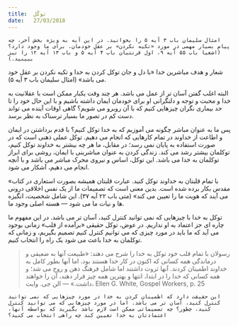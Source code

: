 ```yaml
---
title:  توکّل
date:   27/03/2018
---
```


`امثال سلیمان باب ۳ آیه ۵ را بخوانید. در این آیه به ویژه بخش آخر، چه پیام بسیار مهمی در مورد «تکیه نکردن» بر عقل خودمان، برای ما وجود دارد؟ (اشعیا باب ۵۵ آیه ۹، اول قرنتیان باب ۴ آیه ۵ و باب ۱۳ آیه ۱۲ را نیز ببینید.)`

شعار و هدف مباشرین خدا «با دل و جان توکل کردن به خدا و تکیه نکردن بر عقل خود می باشد» (امثال سلیمان باب ۳ آیه ۵).

البته اغلب گفتن آسان تر از عمل می باشد. هر چند وقت یکبار ممکن است با عقلانیت به خدا و محبت و توجه و دلنگرانی او برای خودمان ایمان داشته باشیم و با این حال خود را تا حد بیماری نگران چیزهایی کنیم که با آن روبرو می شویم؟ گاهی اوقات آینده می تواند دست کم در تصور ما بسیار ترسناک به نظر برسد.

پس ما به عنوان مباشر چگونه می آموزیم که به خدا توکل کنیم؟ با قدم برداشتن در ایمان و اطاعت از خداوند در تمام کارهایی که انجام می دهیم. توکل عملی ذهنی است که در صورت استفاده به پایان نمی رسد؛ در مقابل، ما هر چه بیشتر به خداوند توکل کنیم، توکلمان بیشتر رشد می کند. زندگی کردن به عنوان مباشرینی با ایمان، روشی برای ابراز توکلمان به خدا می باشد. این توکل، اساس و نیروی محرک مباشر می باشد و با آنچه انجام می دهیم، آشکار می شود.

«با تمام قلبتان به خداوند توکل کنید. عبارت قلبتان همیشه بصورت استعاری در کتاب مقدس بکار برده شده است. بدین معنی است که تصمیمات ما از یک نفس اخلاقی درونی می آیند که هویت ما را تعیین می کند» (متی باب ۲۲ آیه ۳۷). این شامل شخصیت، انگیزه ها و نیات ما می شود — هسته اصلی وجود ما.

توکل به خدا با چیزهایی که نمی توانید کنترل کنید، آسان تر می باشد. در این مفهوم ما چاره ای جز اعتماد به او نداریم. در عوض، توکل حقیقی «برآمده از قلب» زمانی بوجود می آید که ما باید در مورد چیزی که می توانیم کنترل کنیم تصمیم بگیریم، و زمانی که توکلمان به خدا باعث می شود یک راه را انتخاب کنیم.

> <p></p>
> رسولان با تمام قلب خود توکل به خدا را شرح می دهند: «طبیعت آنها به ضعیفی و درماندگی همه کسانی که اکنون در کار خدا هستند بود، اما آنها بطور کامل به خداوند اطمینان کردند. آنها ثروت داشتند اما شامل فرهنگ ذهن و روح می شد؛ و همه کسانی که خدا را در ابتدا، انتها و بهترین همه چیز قرار دهند، آن را خواهند داشت.» — الن جی. وایت، Ellen G. White, Gospel Workers, p. 25

`این حقیقت دارد که اطمینان کردن به خدا در مورد چیزهایی که نمی توانید کنترل کنید، آسان تر می باشد. اما در مورد چیزهایی که می توانید کنترل کنید، چطور؟ چه تصمیماتی ممکن است لازم باشد بگیرید که بواسطه آنها، اعتمادتان به خدا تعیین کند چه راهی انتخاب می کنید؟`